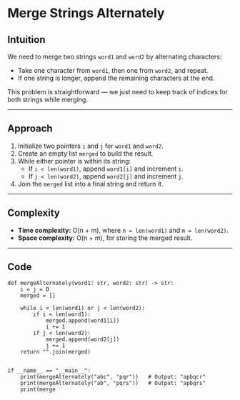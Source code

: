 # Merge Strings Alternately

## Intuition

We need to merge two strings `word1` and `word2` by alternating characters:

- Take one character from `word1`, then one from `word2`, and repeat.
- If one string is longer, append the remaining characters at the end.

This problem is straightforward — we just need to keep track of indices for both strings while merging.

---

## Approach

1. Initialize two pointers `i` and `j` for `word1` and `word2`.
2. Create an empty list `merged` to build the result.
3. While either pointer is within its string:
   - If `i < len(word1)`, append `word1[i]` and increment `i`.
   - If `j < len(word2)`, append `word2[j]` and increment `j`.
4. Join the `merged` list into a final string and return it.

---

## Complexity

- **Time complexity:** O(n + m), where `n = len(word1)` and `m = len(word2)`.
- **Space complexity:** O(n + m), for storing the merged result.

---

## Code

```
def mergeAlternately(word1: str, word2: str) -> str:
    i = j = 0
    merged = []

    while i < len(word1) or j < len(word2):
        if i < len(word1):
            merged.append(word1[i])
            i += 1
        if j < len(word2):
            merged.append(word2[j])
            j += 1
    return "".join(merged)


if __name__ == "__main__":
    print(mergeAlternately("abc", "pqr"))   # Output: "apbqcr"
    print(mergeAlternately("ab", "pqrs"))   # Output: "apbqrs"
    print(merge
```

